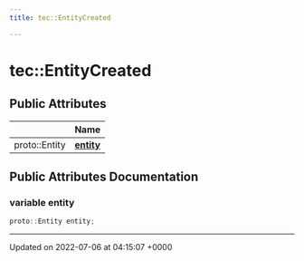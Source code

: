 ```yaml
---
title: tec::EntityCreated

---
```


# tec::EntityCreated





## Public Attributes

|                | Name           |
| -------------- | -------------- |
| proto::Entity | **[entity](/engine/Classes/structtec_1_1_entity_created/#variable-entity)**  |

## Public Attributes Documentation

### variable entity

```cpp
proto::Entity entity;
```


-------------------------------

Updated on 2022-07-06 at 04:15:07 +0000